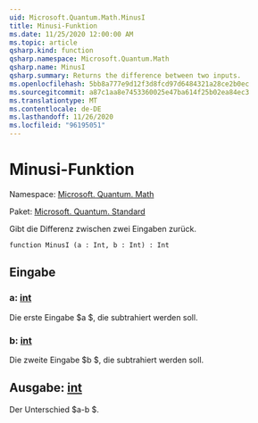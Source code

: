 ```yaml
---
uid: Microsoft.Quantum.Math.MinusI
title: Minusi-Funktion
ms.date: 11/25/2020 12:00:00 AM
ms.topic: article
qsharp.kind: function
qsharp.namespace: Microsoft.Quantum.Math
qsharp.name: MinusI
qsharp.summary: Returns the difference between two inputs.
ms.openlocfilehash: 5bb8a777e9d12f3d8fcd97d6484321a28ce2b0ec
ms.sourcegitcommit: a87c1aa8e7453360025e47ba614f25b02ea84ec3
ms.translationtype: MT
ms.contentlocale: de-DE
ms.lasthandoff: 11/26/2020
ms.locfileid: "96195051"
---
```

# <a name="minusi-function"></a>Minusi-Funktion

Namespace: [Microsoft. Quantum. Math](xref:Microsoft.Quantum.Math)

Paket: [Microsoft. Quantum. Standard](https://nuget.org/packages/Microsoft.Quantum.Standard)


Gibt die Differenz zwischen zwei Eingaben zurück.

```qsharp
function MinusI (a : Int, b : Int) : Int
```


## <a name="input"></a>Eingabe

### <a name="a--int"></a>a: [int](xref:microsoft.quantum.lang-ref.int)

Die erste Eingabe $a $, die subtrahiert werden soll.


### <a name="b--int"></a>b: [int](xref:microsoft.quantum.lang-ref.int)

Die zweite Eingabe $b $, die subtrahiert werden soll.



## <a name="output--int"></a>Ausgabe: [int](xref:microsoft.quantum.lang-ref.int)

Der Unterschied $a-b $.
